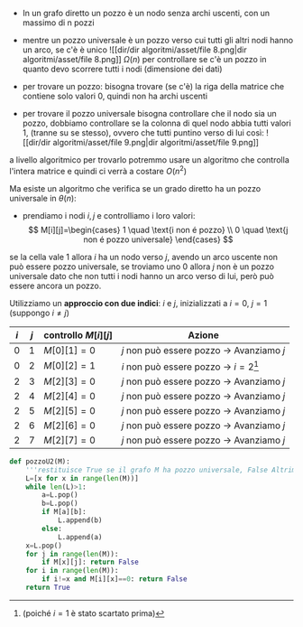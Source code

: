 - In un grafo diretto un pozzo è un nodo senza archi uscenti, con un massimo di n pozzi
- mentre un pozzo universale è un pozzo verso cui tutti gli altri nodi hanno un arco, se c'è è unico
![[dir/dir algoritmi/asset/file 8.png|dir algoritmi/asset/file 8.png]]
$\Omega(n)$ per controllare se c'è un pozzo in quanto devo scorrere tutti i nodi (dimensione dei dati)

- per trovare un pozzo: 
	bisogna trovare (se c'è) la riga della matrice che contiene solo valori 0, quindi non ha archi uscenti
- per trovare il pozzo universale
	bisogna controllare che il nodo sia un pozzo,
	dobbiamo controllare se la colonna di quel nodo abbia tutti valori 1, (tranne su se stesso), ovvero che tutti puntino verso di lui
	 così: ![[dir/dir algoritmi/asset/file 9.png|dir algoritmi/asset/file 9.png]]

a livello algoritmico per trovarlo potremmo usare un algoritmo che controlla l'intera matrice e quindi ci verrà a costare $O(n^2)$

Ma esiste un algoritmo che verifica se un grado diretto ha un pozzo universale in $\theta(n)$:
- prendiamo i nodi $i,j$ e controlliamo i loro valori:
$$
M[i][j]=\begin{cases}
1 \quad \text{i non é pozzo} \\
0 \quad \text{j non é pozzo universale}
\end{cases}
$$

se la cella vale $1$ allora $i$ ha un nodo verso $j$, avendo un arco uscente non può essere pozzo universale, se troviamo uno $0$ allora $j$ non è un pozzo universale dato che non tutti i nodi hanno un arco verso di lui, però può essere ancora un pozzo.

Utilizziamo un **approccio con due indici**: $i$ e $j$, inizializzati a $i = 0$, $j = 1$ (suppongo $i\ne j$)

| $i$ | $j$ | controllo $M[i][j]$ | Azione                                   |
| --- | --- | ------------------- | ---------------------------------------- |
| 0   | 1   | $M[0][1] = 0$       | $j$ non può essere pozzo → Avanziamo $j$ |
| 0   | 2   | $M[0][2] = 1$       | $i$ non può essere pozzo → $i = 2$[^1]   |
| 2   | 3   | $M[2][3] = 0$       | $j$ non può essere pozzo → Avanziamo $j$ |
| 2   | 4   | $M[2][4] = 0$       | $j$ non può essere pozzo → Avanziamo $j$ |
| 2   | 5   | $M[2][5] = 0$       | $j$ non può essere pozzo → Avanziamo $j$ |
| 2   | 6   | $M[2][6] = 0$       | $j$ non può essere pozzo → Avanziamo $j$ |
| 2   | 7   | $M[2][7] = 0$       | $j$ non può essere pozzo → Avanziamo $j$ |
```python
def pozzoU2(M):
    '''restituisce True se il grafo M ha pozzo universale, False Altrimenti'''
    L=[x for x in range(len(M))]
    while len(L)>1:
        a=L.pop()
        b=L.pop()
        if M[a][b]:
            L.append(b)
        else:
            L.append(a)
    x=L.pop()
    for j in range(len(M)):
        if M[x][j]: return False
    for i in range(len(M)):
        if i!=x and M[i][x]==0: return False
    return True
```

[^1]: (poiché $i=1$ è stato scartato prima)
